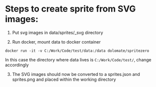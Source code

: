 # Steps to create sprite from SVG images:

1. Put svg images in data/sprites/\_svg directory

2. Run docker, mount data to docker container

```
docker run -it -v C:/Work/Code/test/data:/data dolomate/spritezero
```

In this case the directory where data lives is `C:/Work/Code/test/`, change accordingly

3. The SVG images should now be converted to a sprites.json and sprites.png and placed within the working directory
